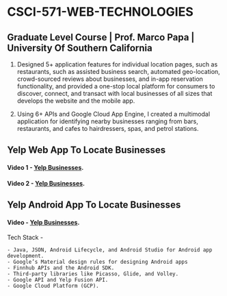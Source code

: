 # CSCI-571-WEB-TECHNOLOGIES

## Graduate Level Course | Prof. Marco Papa | University Of Southern California

1. Designed 5+ application features for individual location pages, such as restaurants, such as assisted business search, automated geo-location, crowd-sourced reviews about businesses, and in-app reservation functionality, and provided a one-stop local platform for consumers to discover, connect, and transact with local businesses of all sizes that develops the website and the mobile app.

2. Using 6+ APIs and Google Cloud App Engine, I created a multimodal application for identifying nearby businesses ranging from bars, restaurants, and cafes to hairdressers, spas, and petrol stations.

## Yelp Web App To Locate Businesses

#### Video 1 - [Yelp Businesses](https://youtu.be/AE-9GVdzCGo).
#### Video 2 - [Yelp Businesses](https://youtu.be/mYihFUpAZ3w).

## Yelp Android App To Locate Businesses

#### Video - [Yelp Businesses](https://youtu.be/pOB8JBoDmX0).

Tech Stack -
```
- Java, JSON, Android Lifecycle, and Android Studio for Android app development.
- Google’s Material design rules for designing Android apps
- Finnhub APIs and the Android SDK.
- Third-party libraries like Picasso, Glide, and Volley.
- Google API and Yelp Fusion API.
- Google Cloud Platform (GCP).
```
